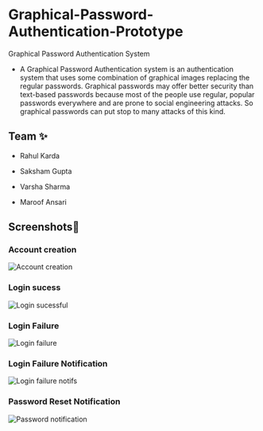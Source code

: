 
# Graphical-Password-Authentication-Prototype

Graphical Password Authentication System



- A Graphical Password Authentication system is an authentication system that uses some combination of graphical images replacing the regular passwords. Graphical passwords may offer better security than text-based passwords because most of the people use regular, popular passwords everywhere and are prone to social engineering attacks. So graphical passwords can put stop to many attacks of this kind.





## Team ✨

- Rahul Karda

- Saksham Gupta

- Varsha Sharma

- Maroof Ansari


## Screenshots📸


### Account creation
![Account creation]()

### Login sucess
![Login sucessful]()


### Login Failure
![Login failure]()

### Login Failure Notification
![Login failure notifs]()


### Password Reset Notification
![Password notification]()
